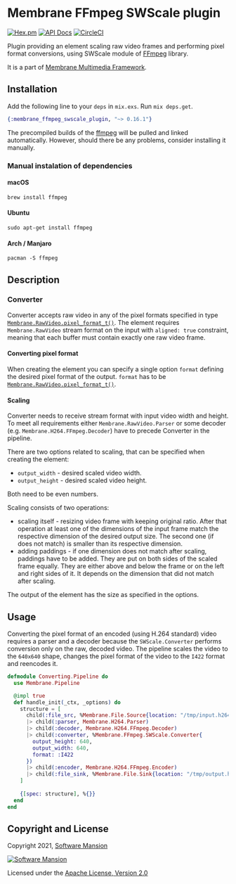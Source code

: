 # Membrane FFmpeg SWScale plugin

[![Hex.pm](https://img.shields.io/hexpm/v/membrane_ffmpeg_swscale_plugin.svg)](https://hex.pm/packages/membrane_ffmpeg_swscale_plugin)
[![API Docs](https://img.shields.io/badge/api-docs-yellow.svg?style=flat)](https://hexdocs.pm/membrane_ffmpeg_swscale_plugin/)
[![CircleCI](https://circleci.com/gh/membraneframework/membrane_ffmpeg_swscale_plugin.svg?style=svg)](https://circleci.com/gh/membraneframework/membrane_ffmpeg_swscale_plugin)

Plugin providing an element scaling raw video frames and performing pixel format conversions, using SWScale module of [FFmpeg](https://www.ffmpeg.org/) library.

It is a part of [Membrane Multimedia Framework](https://membrane.stream).

## Installation

Add the following line to your `deps` in `mix.exs`. Run `mix deps.get`.

```elixir
{:membrane_ffmpeg_swscale_plugin, "~> 0.16.1"}
```

The precompiled builds of the [ffmpeg](https://www.ffmpeg.org) will be pulled and linked automatically. However, should there be any problems, consider installing it manually.

### Manual instalation of dependencies

#### macOS

```shell
brew install ffmpeg
```

#### Ubuntu

```shell
sudo apt-get install ffmpeg
```

#### Arch / Manjaro

```shell
pacman -S ffmpeg
```

## Description

### Converter
Converter accepts raw video in any of the pixel formats specified in type [`Membrane.RawVideo.pixel_format_t()`](https://hexdocs.pm/membrane_raw_video_format/Membrane.RawVideo.html#t:pixel_format_t/0).
The element requires `Membrane.RawVideo` stream format on the input with `aligned: true` constraint, meaning that each buffer must contain exactly one raw video frame.

#### Converting pixel format

When creating the element you can specify a single option `format` defining the desired pixel format of the output.
`format` has to be [`Membrane.RawVideo.pixel_format_t()`](https://hexdocs.pm/membrane_raw_video_format/Membrane.RawVideo.html#t:pixel_format_t/0).

#### Scaling

Converter needs to receive stream format with input video width and height. To meet all requirements either `Membrane.RawVideo.Parser` or some decoder
(e.g. `Membrane.H264.FFmpeg.Decoder`) have to precede Converter in the pipeline.

There are two options related to scaling, that can be specified when creating the element:

- `output_width` - desired scaled video width.
- `output_height` - desired scaled video height.

Both need to be even numbers.

Scaling consists of two operations:

- scaling itself - resizing video frame with keeping original ratio. After that operation at least one of the
dimensions of the input frame match the respective dimension of the desired output size. The second one
(if does not match) is smaller than its respective dimension.
- adding paddings - if one dimension does not match after scaling, paddings have to be added. They are put on both
sides of the scaled frame equally. They are either above and below the frame or on the left and right sides of it.
It depends on the dimension that did not match after scaling.

The output of the element has the size as specified in the options.

## Usage

Converting the pixel format of an encoded (using H.264 standard) video requires a parser and a decoder
because the `SWScale.Converter` performs conversion only on the raw, decoded video. The pipeline scales the video to the `640x640`
shape, changes the pixel format of the video to the `I422` format and reencodes it.

```elixir
defmodule Converting.Pipeline do
  use Membrane.Pipeline

  @impl true
  def handle_init(_ctx, _options) do
    structure = [
      child(:file_src, %Membrane.File.Source{location: "/tmp/input.h264"})
      |> child(:parser, Membrane.H264.Parser)
      |> child(:decoder, Membrane.H264.FFmpeg.Decoder)
      |> child(:converter, %Membrane.FFmpeg.SWScale.Converter{
        output_height: 640, 
        output_width: 640, 
        format: :I422
      })
      |> child(:encoder, Membrane.H264.FFmpeg.Encoder)
      |> child(:file_sink, %Membrane.File.Sink{location: "/tmp/output.h264"})
    ]
    
    {[spec: structure], %{}}
  end
end
```

## Copyright and License

Copyright 2021, [Software Mansion](https://swmansion.com/?utm_source=git&utm_medium=readme&utm_campaign=membrane)

[![Software Mansion](https://logo.swmansion.com/logo?color=white&variant=desktop&width=200&tag=membrane-github)](https://swmansion.com/?utm_source=git&utm_medium=readme&utm_campaign=membrane)

Licensed under the [Apache License, Version 2.0](LICENSE)
